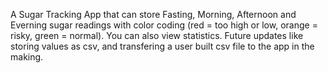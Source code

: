A Sugar Tracking App that can store Fasting, Morning, Afternoon and Everning sugar readings with color coding (red = too high or low, orange = risky, green = normal). You can also view statistics. Future updates like storing values as csv, and transfering a user built csv file to the app in the making.
